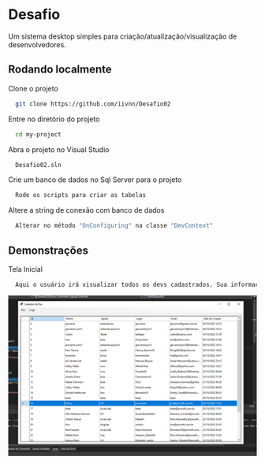 
# Desafio

Um sistema desktop simples para criação/atualização/visualização de desenvolvedores.


## Rodando localmente

Clone o projeto

```bash
  git clone https://github.com/iivnn/Desafio02
```

Entre no diretório do projeto

```bash
  cd my-project
```

Abra o projeto no Visual Studio

```bash
  Desafio02.sln
```

Crie um banco de dados no Sql Server para o projeto

```bash
  Rode os scripts para criar as tabelas  
```

Altere a string de conexão com banco de dados

```bash
  Alterar no método "OnConfiguring" na classe "DevContext"   
```


## Demonstrações

Tela Inicial

```bash
  Aqui o usuário irá visualizar todos os devs cadastrados. Sua informações são atualizadas de 20 em 20 segundos.
```

![App Screenshot](https://raw.githubusercontent.com/iivnn/Desafio02/main/Imagens/TelaInicial.PNG?token=GHSAT0AAAAAABXLWGFEMYG3YOBCRPU6WK3KY23FVZA)

